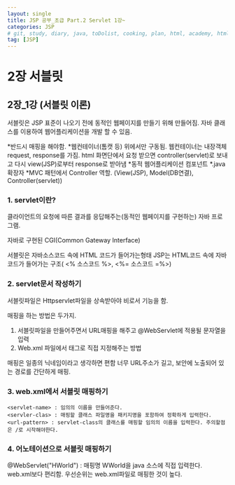 ```yaml
---
layout: single
title: JSP 공부_초급 Part.2 Servlet 1강~
categories: JSP
# git, study, diary, java, toDolist, cooking, plan, html, academy, html/css, JSP
tag: [JSP] 
---
```


# 2장 서블릿

## 2장_1강 (서블릿 이론)

서블릿은 JSP 표준이 나오기 전에 동적인 웹페이지를 만들기 위해 만들어짐. 
자바 클래스를 이용하여 웹어플리케이션을 개발 할 수 있음. 

*반드시 매핑을 해야함.
*웹컨테이너(톰캣 등) 위에서만 구동됨. 웹컨테이너는 내장객체 request, response를 가짐. 
html 화면단에서 요청 받으면 controller(servlet)로 보내고 다시 view(JSP)로부터 response로 받아냄
*동적 웹어플리케이션 컴포넌트
*.java 확장자
*MVC 패턴에서 Controller 역할. (View(JSP), Model(DB연결), Controller(servlet))


### 1. servlet이란?

클라이언트의 요청에 따른 결과를 응답해주는(동적인 웹페이지를 구현하는) 
자바 프로그램.

자바로 구현된 CGI(Common Gateway Interface)

서블릿은 자바소스코드 속에 HTML 코드가 들어가는형태
JSP는 HTML코드 속에 자바코드가 들어가는 구조( <% 소스코드 %>, <%= 소스코드 =%>)


### 2. servlet문서 작성하기
서블릿파일은 Httpservlet파일을 상속받아야 비로서 기능을 함.

매핑을 하는 방법은 두가지.
1) 서블릿파일을 만들어주면서 URL매핑을 해주고 @WebServlet에 적용될 문자열을 입력
2) Web.xml 파일에서 태그로 직접 지정해주는 방법

매핑은 일종의 닉네임이라고 생각하면 편함
너무 URL주소가 길고, 보안에 노출되어 있는 경로를 간단하게 매핑.


### 3. web.xml에서 서블릿 매핑하기

~~~
<servlet-name> : 임의의 이름을 만들어준다.
<servler-clas> : 매핑할 클래스 파일명을 패키지명을 포함하여 정확하게 입력한다.
<url-pattern> : servlet-class의 클래스를 매핑할 임의의 이름을 입력한다. 주의할점은 /로 시작해야한다.
~~~


### 4. 어노테이션으로 서블릿 매핑하기

@WebServlet("HWorld") : 매핑명 WWorld을 java 소스에 직접 입력한다.
web.xml보다 편리함. 우선순위는 web.xml파일로 매핑한 것이 높다.


###